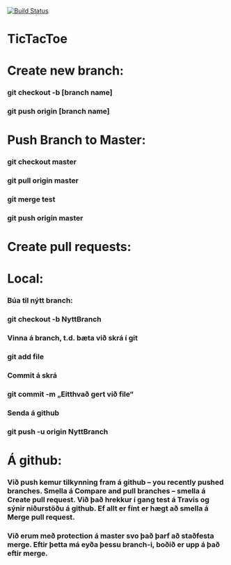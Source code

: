 [![Build Status](https://travis-ci.org/HEX2016/TicTacToe.svg?branch=master)](https://travis-ci.org/HEX2016/TicTacToe)

# TicTacToe

# Create new branch:
### git checkout -b [branch name]
### git push origin [branch name]
###  


# Push Branch to Master:
### git checkout master
### git pull origin master
### git merge test
### git push origin master

# Create pull requests:
# Local:
### Búa til nýtt branch:
### git checkout -b NyttBranch

### Vinna á branch, t.d. bæta við skrá í git
### git add file

### Commit á skrá 
### git commit -m „Eitthvað gert við file“

### Senda á github
### git push -u origin NyttBranch

# Á github:
### Við push kemur tilkynning fram á github – you recently pushed branches. Smella á Compare and pull branches –  smella á Create pull request.  Við það hrekkur í gang test á Travis og sýnir niðurstöðu á github. Ef allt er fínt er hægt að smella á Merge pull request.

### Við erum með protection á master svo það þarf að staðfesta merge.  Eftir þetta má eyða þessu branch-i, boðið er upp á það eftir merge. 

